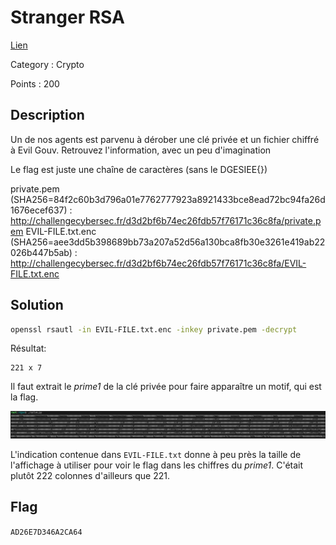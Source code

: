 # Stranger RSA

[Lien](https://ctf.challengecybersec.fr/7a144cdc500b28e80cf760d60aca2ed3/challenge-detail.php?chall=21)

Category : Crypto

Points : 200

## Description

Un de nos agents est parvenu à dérober une clé privée et un fichier chiffré à Evil Gouv. Retrouvez l'information, avec un peu d'imagination

Le flag est juste une chaîne de caractères (sans le DGESIEE{})

private.pem (SHA256=84f2c60b3d796a01e7762777923a8921433bce8ead72bc94fa26d1676ecef637) : http://challengecybersec.fr/d3d2bf6b74ec26fdb57f76171c36c8fa/private.pem
EVIL-FILE.txt.enc (SHA256=aee3dd5b398689bb73a207a52d56a130bca8fb30e3261e419ab22026b447b5ab) : http://challengecybersec.fr/d3d2bf6b74ec26fdb57f76171c36c8fa/EVIL-FILE.txt.enc


## Solution

```bash
openssl rsautl -in EVIL-FILE.txt.enc -inkey private.pem -decrypt
```

Résultat:
```
221 x 7
```

Il faut extrait le *prime1* de la clé privée pour faire apparaître un motif, qui est la flag.

![prime1](prime1.png)

L'indication contenue dans `EVIL-FILE.txt` donne à peu près la taille de l'affichage à utiliser pour voir le flag dans les chiffres du *prime1*. C'était plutôt 222 colonnes d'ailleurs que 221.

## Flag
`AD26E7D346A2CA64`
